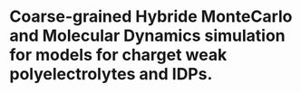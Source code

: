 # Coarse-grained Hybride MonteCarlo and Molecular Dynamics simulation for models for charget weak polyelectrolytes and IDPs.
